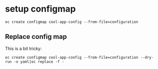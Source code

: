 # setup configmap

```
oc create configmap cool-app-config --from-file=configuration
```

## Replace config map

This is a bit tricky:

```
oc create configmap cool-app-config --from-file=configuration --dry-run -o yaml|oc replace -f -
```
